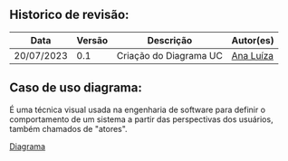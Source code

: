 ## Historico de revisão:
|Data|Versão|Descrição|Autor(es)|
|---|---|---|----|
|20/07/2023|0.1|Criação do Diagrama UC|[Ana Luíza](https://github.com/analufernanndess)|

## Caso de uso diagrama:
 É uma técnica visual usada na engenharia de software para definir o comportamento de um sistema a partir das perspectivas dos usuários, também chamados de "atores".

 
[Diagrama](https://lucid.app/lucidchart/c65ae67b-78b9-4a9c-861f-56112724e782/edit?viewport_loc=-489%2C39%2C2869%2C1340%2C.Q4MUjXso07N&invitationId=inv_f8ed140d-5bfc-472d-b37e-85f5238799d8)
